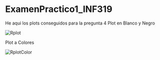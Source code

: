 # ExamenPractico1_INF319
He aqui los plots conseguidos para la pregunta 4
Plot en Blanco y Negro


![Rplot](https://user-images.githubusercontent.com/70820314/193479611-bdfddf7a-d79b-40e9-8bae-0ba065a77688.png)



Plot a Colores


![RplotColor](https://user-images.githubusercontent.com/70820314/193479624-a8908b5e-9e48-4a96-a040-e03a39e33f6c.png)

